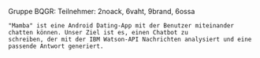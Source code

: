 Gruppe BQGR:
	Teilnehmer:
		2noack, 6vaht, 9brand, 6ossa
		
	"Mamba" ist eine Android Dating-App mit der Benutzer miteinander chatten können. Unser Ziel ist es, einen Chatbot zu 
	schreiben, der mit der IBM Watson-API Nachrichten analysiert und eine passende Antwort generiert.

	